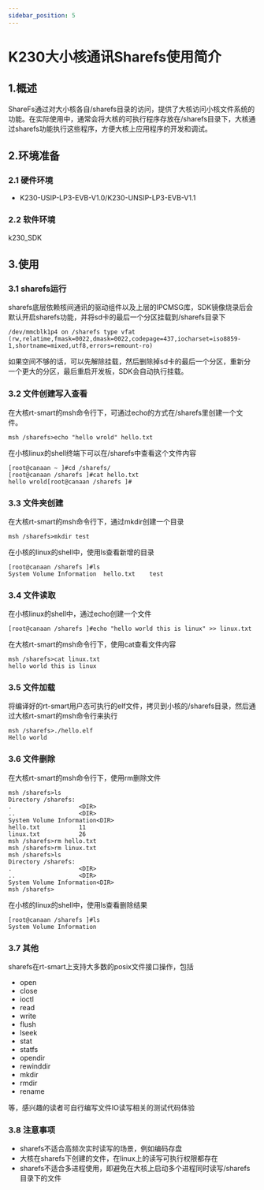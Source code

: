 ```yaml
---
sidebar_position: 5
---
```


# K230大小核通讯Sharefs使用简介

## 1.概述

ShareFs通过对大小核各自/sharefs目录的访问，提供了大核访问小核文件系统的功能。在实际使用中，通常会将大核的可执行程序存放在/sharefs目录下，大核通过sharefs功能执行这些程序，方便大核上应用程序的开发和调试。

## 2.环境准备

### 2.1 硬件环境

- K230-USIP-LP3-EVB-V1.0/K230-UNSIP-LP3-EVB-V1.1

### 2.2 软件环境

k230_SDK

## 3.使用

### 3.1 sharefs运行

sharefs底层依赖核间通讯的驱动组件以及上层的IPCMSG库，SDK镜像烧录后会默认开启sharefs功能，并将sd卡的最后一个分区挂载到/sharefs目录下

```
/dev/mmcblk1p4 on /sharefs type vfat (rw,relatime,fmask=0022,dmask=0022,codepage=437,iocharset=iso8859-1,shortname=mixed,utf8,errors=remount-ro)
```

如果空间不够的话，可以先解除挂载，然后删除掉sd卡的最后一个分区，重新分一个更大的分区，最后重启开发板，SDK会自动执行挂载。

### 3.2 文件创建写入查看

在大核rt-smart的msh命令行下，可通过echo的方式在/sharefs里创建一个文件。

```
msh /sharefs>echo "hello wrold" hello.txt
```

在小核linux的shell终端下可以在/sharefs中查看这个文件内容

```
[root@canaan ~ ]#cd /sharefs/
[root@canaan /sharefs ]#cat hello.txt
hello wrold[root@canaan /sharefs ]#
```

### 3.3 文件夹创建

在大核rt-smart的msh命令行下，通过mkdir创建一个目录

```
msh /sharefs>mkdir test
```

在小核的linux的shell中，使用ls查看新增的目录

```
[root@canaan /sharefs ]#ls
System Volume Information  hello.txt    test
```

### 3.4 文件读取

在小核linux的shell中，通过echo创建一个文件

```
[root@canaan /sharefs ]#echo "hello world this is linux" >> linux.txt
```

在大核rt-smart的msh命令行下，使用cat查看文件内容

```
msh /sharefs>cat linux.txt
hello world this is linux
```

### 3.5 文件加载

将编译好的rt-smart用户态可执行的elf文件，拷贝到小核的/sharefs目录，然后通过大核rt-smart的msh命令行来执行

```
msh /sharefs>./hello.elf
Hello world
```

### 3.6 文件删除

在大核rt-smart的msh命令行下，使用rm删除文件

```
msh /sharefs>ls
Directory /sharefs:
.                   <DIR>
..                  <DIR>
System Volume Information<DIR>
hello.txt           11
linux.txt           26
msh /sharefs>rm hello.txt
msh /sharefs>rm linux.txt
msh /sharefs>ls
Directory /sharefs:
.                   <DIR>
..                  <DIR>
System Volume Information<DIR>
msh /sharefs>
```

在小核的linux的shell中，使用ls查看删除结果

```
[root@canaan /sharefs ]#ls
System Volume Information
```

### 3.7 其他

sharefs在rt-smart上支持大多数的posix文件接口操作，包括

- open
- close
- ioctl
- read
- write
- flush
- lseek
- stat
- statfs
- opendir
- rewinddir
- mkdir
- rmdir
- rename

等，感兴趣的读者可自行编写文件IO读写相关的测试代码体验

### 3.8 注意事项

- sharefs不适合高频次实时读写的场景，例如编码存盘
- 大核在sharefs下创建的文件，在linux上的读写可执行权限都存在
- sharefs不适合多进程使用，即避免在大核上启动多个进程同时读写/sharefs目录下的文件